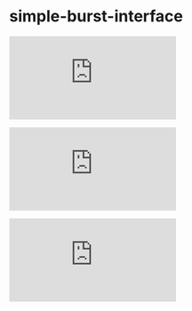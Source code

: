 # simple-burst-interface

![read](https://svg.wavedrom.com/github/shsjung/simple-burst-interface/main/wavedrom/read.json)

![write](https://svg.wavedrom.com/github/shsjung/simple-burst-interface/main/wavedrom/write.json)

![read_write](https://svg.wavedrom.com/github/shsjung/simple-burst-interface/main/wavedrom/read_write.json)
